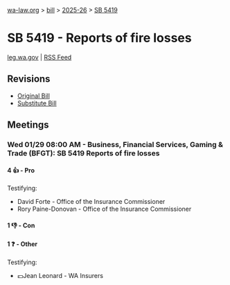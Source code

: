 [wa-law.org](/) > [bill](/bill/) > [2025-26](/bill/2025-26/) > [SB 5419](/bill/2025-26/sb/5419/)

# SB 5419 - Reports of fire losses
[leg.wa.gov](https://app.leg.wa.gov/billsummary?BillNumber=5419&Year=2025&Initiative=false) | [RSS Feed](./rss.xml)

## Revisions
* [Original Bill](1/)
* [Substitute Bill](S/)

## Meetings
### Wed 01/29 08:00 AM - Business, Financial Services, Gaming & Trade (BFGT): SB 5419 Reports of fire losses
#### 4 👍 - Pro
Testifying:
* David Forte - Office of the Insurance Commissioner
* Rory Paine-Donovan - Office of the Insurance Commissioner

#### 1 👎 - Con

#### 1 ❓ - Other
Testifying:
* 💵Jean Leonard - WA Insurers
